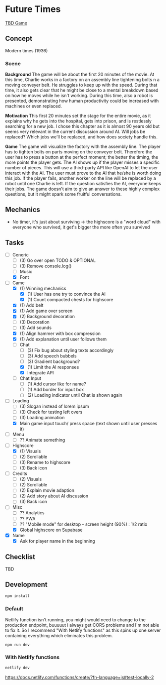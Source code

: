 # Future Times

[TBD Game](https://lukaharambasic.github.io/future-times/)

## Concept

Modern times (1936)

### Scene

**Background**
The game will be about the first 20 minutes of the movie. At this time, Charlie works in a factory on an assembly line tightening bolts n a moving conveyer belt. He struggles to keep up with the speed. During that time, it also gets clear that he might be close to a mental breakdown based on how he moves while he isn't working. During this time, also a robot is presented, demonstrating how human productivity could be increased with machines or even replaced.

**Motivation**
This first 20 minutes set the stage for the entire movie, as it explains why he gets into the hospital, gets into prison, and is restlessly searching for a new job. I chose this chapter as it is almost 90 years old but seems very relevant in the current discussion around AI. Will jobs be replaced? Which jobs we'll be replaced, and how does society handle this.

**Game**
The game will visualize the factory with the assembly line. The player has to tighten bolts on parts moving on the conveyer belt. Therefore the user has to press a button at the perfect moment; the better the timing, the more points the player gets. The AI shows up if the player misses a specific number of pieces. This will use a third-party API like OpenAI to let the user interact with the AI. The user must prove to the AI that he/she is worth doing this job. If the player fails, another worker on the line will be replaced by a robot until one Charlie is left. If the question satisfies the AI, everyone keeps their jobs. The game doesn't aim to give an answer to these highly complex questions, but it might spark some fruitful conversations.

## Mechanics

- No timer, it's just about surviving -> the highscore is a "word cloud" with everyone who survived, it get's bigger the more often you survived

## Tasks

- [ ] Generic
  - [ ] (3) Go over open TODO & OPTIONAL
  - [ ] (3) Remove console.log()
  - [ ] Music
  - [x] Font
- [ ] Game
  - [x] (1) Winning mechanics
    - [x] (1) User has one try to convince the AI
    - [x] (1) Count compacted chests for highscore
  - [x] (1) Add belt
  - [x] (1) Add game over screen
  - [x] (2) Background decoration
  - [ ] (3) Decoration
  - [ ] (3) Add sounds
  - [x] (1) Align hammer with box compression
  - [x] (1) Add explanation until user follows them
  - [ ] Chat
    - [ ] (3) Fix bug about styling texts accordingly
    - [ ] (3) Add speech bubbels
    - [ ] (3) Gradient background?
    - [x] (1) Limit the AI responses
    - [x] Integrate API
  - [ ] Chat Input
    - [ ] (1) Add cursor like for name?
    - [ ] (1) Add border for input box
    - [ ] (2) Loading indicator until Chat is shown again
- [ ] Loading
  - [ ] (3) Slogan instead of lorem ipsum
  - [ ] (3) Check for testing left overs
  - [ ] (3) Loading animation
  - [x] Main game input touch/ press space (text shown until user presses it)
- [ ] Menu
  - [ ] ?? Animate something
- [ ] Highscore
  - [x] (1) Visuals
  - [ ] (2) Scrollable
  - [ ] (3) Rename to highscore
  - [ ] (3) Back icon
- [ ] Credits
  - [ ] (2) Visuals
  - [ ] (2) Scrollable
  - [ ] (2) Explain movie adaption
  - [ ] (2) Add story about AI discussion
  - [ ] (3) Back icon
- [ ] Misc
  - [ ] ?? Analytics
  - [ ] ?? PWA
  - [ ] ?? "Mobile mode" for desktop - screen height (90%) : 1/2 ratio
  - [x] Global highscore on Supabase
- [x] Name
  - [x] Ask for player name in the beginning

## Checklist

TBD

## Development

```bash
npm install
```

### Default

Netlify function isn't running, you might would need to change to the production endpoint, buuuuut i always get CORS problems and I'm not able to fix it. So I recommend "With Netlify functions" as this spins up one server containing everything which eliminates this problem.

```bash
npm run dev
```

### With Netlify functions

```bash
netlify dev
```

https://docs.netlify.com/functions/create/?fn-language=js#test-locally-2
